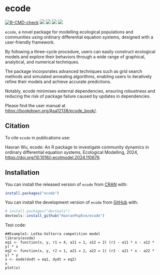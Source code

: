 # ecode

<!-- badges: start -->
[![R-CMD-check](https://github.com/Asa12138/ecode/actions/workflows/R-CMD-check.yaml/badge.svg)](https://github.com/Asa12138/ecode/actions/workflows/R-CMD-check.yaml)
[![](https://img.shields.io/badge/doi-10.1016/j.ecolmodel.2024.110676-yellow.svg)](https://doi.org/10.1016/j.ecolmodel.2024.110676)
[![](http://cranlogs.r-pkg.org/badges/grand-total/ecode)](https://cran.r-project.org/package=ecode)
[![](https://www.r-pkg.org/badges/version/ecode?color=green)](https://cran.r-project.org/package=ecode)
[![](https://img.shields.io/badge/devel%20version-0.1.0-green.svg)](https://github.com/Asa12138/ecode)
<!-- badges: end -->

`ecode`, a novel package for modelling ecological populations and communities using ordinary differential equation systems, designed with a user-friendly framework. 

By following a three-cycle procedure, users can easily construct ecological models and explore their behaviors through a wide range of graphical, analytical, and numerical techniques. 

The package incorporates advanced techniques such as grid search methods and simulated annealing algorithms, enabling users to iteratively refine their models and achieve accurate predictions. 

Notably, ecode minimises external dependencies, ensuring robustness and reducing the risk of package failure caused by updates in dependencies. 

Please find the user manual at https://bookdown.org/Asa12138/ecode_book/.

## Citation

To cite `ecode` in publications use:

Haoran Wu,
ecode: An R package to investigate community dynamics in ordinary differential equation systems,
Ecological Modelling,
2024,
<https://doi.org/10.1016/j.ecolmodel.2024.110676>.


## Installation

You can install the released version of `ecode` from
[CRAN](https://CRAN.R-project.org) with:

``` r
install.packages("ecode")
```

You can install the development version of `ecode` from
[GitHub](https://github.com/) with:

``` r
# install.packages("devtools")
devtools::install_github("HaoranPopEvo/ecode")
```


Test code:

```{r}
##Example1: Lotka-Volterra competition model
library(ecode)
eq1 <- function(x, y, r1 = 4, a11 = 1, a12 = 2) (r1 - a11 * x - a12 * y) * x
eq2 <- function(x, y, r2 = 1, a21 = 2, a22 = 1) (r2 - a21 * x - a22 * y) * y
x <- eode(dxdt = eq1, dydt = eq2)
x
plot(x)
```

